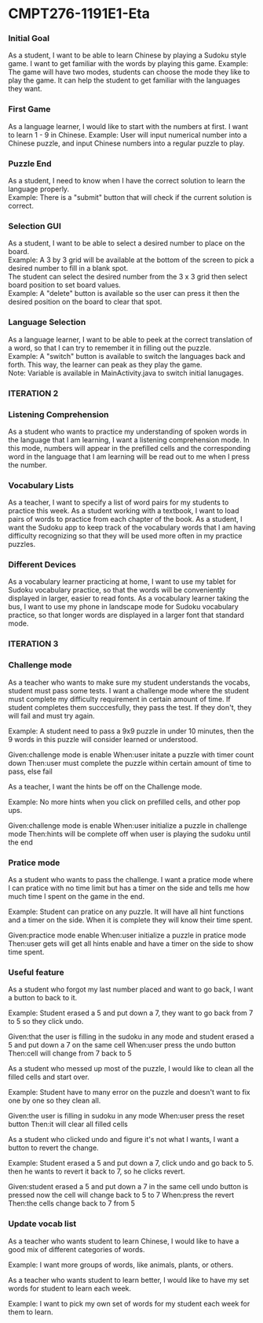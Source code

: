# CMPT276-1191E1-Eta

### Initial Goal
As a student, I want to be able to learn Chinese by playing a Sudoku style game. I want to get familiar with the words by playing this game.
Example: The game will have two modes, students can choose the mode they like to play the game. It can help the student to get familiar with the languages they want.

### First Game
As a language learner, I would like to start with the numbers at first. I want to learn 1 - 9 in Chinese.
Example: User will input numerical number into a Chinese puzzle, and input Chinese numbers into a regular puzzle to play.

### Puzzle End
As a student, I need to know when I have the correct solution to learn the language properly.  
Example: There is a "submit" button that will check if the current solution is correct.

### Selection GUI
As a student, I want to be able to select a desired number to place on the board.  
Example: A 3 by 3 grid will be available at the bottom of the screen to pick a desired number to fill in a blank spot.  
The student can select the desired number from the 3 x 3 grid then select board position to set board values.  
Example: A "delete" button is available so the user can press it then the desired position on the board to clear that spot.
         

### Language Selection
As a language learner, I want to be able to peek at the correct translation of a word, so that I can try to remember it in filling out the puzzle.  
Example: A "switch" button is available to switch the languages back and forth. This way, the learner can peak as they play the game.  
Note: Variable is available in MainActivity.java to switch initial lanugages.

### ITERATION 2

### Listening Comprehension

As a student who wants to practice my understanding of spoken words in the language that I am learning, I want a listening comprehension mode. In this mode, numbers will appear in the prefilled cells and the corresponding word in the language that I am learning will be read out to me when I press the number.

### Vocabulary Lists

As a teacher, I want to specify a list of word pairs for my students to practice this week.
As a student working with a textbook, I want to load pairs of words to practice from each chapter of the book.
As a student, I want the Sudoku app to keep track of the vocabulary words that I am having difficulty recognizing so that they will be used more often in my practice puzzles.

### Different Devices

As a vocabulary learner practicing at home, I want to use my tablet for Sudoku vocabulary practice, so that the words will be conveniently displayed in larger, easier to read fonts.
As a vocabulary learner taking the bus, I want to use my phone in landscape mode for Sudoku vocabulary practice, so that longer words are displayed in a larger font that standard mode.

### ITERATION 3

### Challenge mode

As a teacher who wants to make sure my student understands the vocabs, student must pass some tests. I want a challenge mode where the student must complete my difficulty requirement in certain amount of time.
If student completes them succcesfully, they pass the test. If they don't, they will fail and must try again.

Example: A student need to pass a 9x9 puzzle in under 10 minutes, then the 9 words in this puzzle will consider learned or understood.

Given:challenge mode is enable
When:user initate a puzzle with timer count down
Then:user must complete the puzzle within certain amount of time to pass, else fail


As a teacher, I want the hints be off on the Challenge mode.

Example: No more hints when you click on prefilled cells, and other pop ups.

Given:challenge mode is enable
When:user initialize a puzzle in challenge mode
Then:hints will be complete off when user is playing the sudoku until the end

### Pratice mode

As a student who wants to pass the challenge. I want a pratice mode where I can pratice with no time limit but has a timer on the side and tells me how much time I spent on the game in the end.

Example: Student can pratice on any puzzle. It will have all hint functions and a timer on the side. When it is complete they will know their time spent.

Given:practice mode enable
When:user initialize a puzzle in pratice mode
Then:user gets will get all hints enable and have a timer on the side to show time spent.

### Useful feature

As a student who forgot my last number placed and want to go back, I want a button to back to it.

Example: Student erased a 5 and put down a 7, they want to go back from 7 to 5 so they click undo.

Given:that the user is filling in the sudoku in any mode
      and student erased a 5
      and put down a 7 on the same cell
When:user press the undo button
Then:cell will change from 7 back to 5

As a student who messed up most of the puzzle, I would like to clean all the filled cells and start over.

Example: Student have to many error on the puzzle and doesn't want to fix one by one so they clean all.

Given:the user is filling in sudoku in any mode
When:user press the reset button
Then:it will clear all filled cells

As a student who clicked undo and figure it's not what I wants, I want a button to revert the change.

Example: Student erased a 5 and put down a 7, click undo and go back to 5. then he wants to revert it back to 7, so he clicks revert.

Given:student erased a 5 and put down a 7 in the same cell
      undo button is pressed
      now the cell will change back to 5 to 7
When:press the revert
Then:the cells change back to 7 from 5

### Update vocab list

As a teacher who wants student to learn Chinese, I would like to have a good mix of different categories of words.

Example: I want more groups of words, like animals, plants, or others.

As a teacher who wants student to learn better, I would like to have my set words for student to learn each week.

Example: I want to pick my own set of words for my student each week for them to learn.

